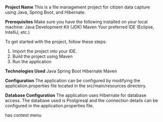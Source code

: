 **Project Name**
This is a file management project for citizen data  capture using Java, Spring Boot, and Hibernate.
 
**Prerequisites**
Make sure you have the following installed on your local machine:
Java Development Kit (JDK)
Maven
Your preferred IDE (Eclipse, IntelliJ, etc.)
 
 
To get started with the project, follow these steps:
 
1. Import the project into your IDE.
2. Build the project using Maven
3. Run the application
 
**Technologies Used**
Java
Spring Boot
Hibernate
Maven
 
 
**Configuration**
The application can be configured by modifying the application.properties file located in the src/main/resources directory.
 
**Database Configuration**
The application uses Hibernate for database access. The database used is Postgresql and the connection details can be configured in the application.properties file.

has context menu
